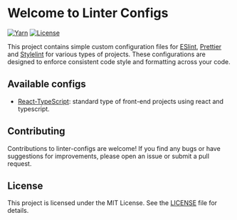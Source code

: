 # Welcome to Linter Configs
[![Yarn](https://img.shields.io/badge/yarn-v1.22.19-blue)](https://classic.yarnpkg.com/en/)
[![License](https://img.shields.io/badge/License-MIT-blue.svg)](https://opensource.org/licenses/MIT)

This project contains simple custom configuration files for [ESlint](https://eslint.org/), [Prettier](https://prettier.io/) and [Stylelint](https://stylelint.io/) for various types of projects. These configurations are designed to enforce consistent code style and formatting across your code.

## Available configs
- [React-TypeScript](/react-ts/): standard type of front-end projects using react and typescript.

## Contributing
Contributions to linter-configs are welcome! If you find any bugs or have suggestions for improvements, please open an issue or submit a pull request.

## License
This project is licensed under the MIT License. See the [LICENSE](/LICENSE) file for details.